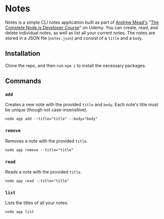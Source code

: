 # Notes
Notes is a simple CLI notes application built as part of [Andrew Mead's](https://mead.io/) "[The Complete Node.js Developer Course](https://www.udemy.com/the-complete-nodejs-developer-course-2/learn/v4/overview)" on Udemy. You can create, read, and delete individual notes, as well as list all your current notes. The notes are stored in a JSON file (`notes.json`) and consist of a `title` and a `body`.

## Installation
Clone the repo, and then run `npm i` to install the necessary packages.

## Commands
### `add`
Creates a new note with the provided `title` and `body`. Each note's title must be unique (though not case-insensitive).
```
node app add --title="title" --body="body"
```
### `remove`
Removes a note with the provided `title`.
```
node app remove --title="title"
```
### `read`
Reads a note with the provided `title`.
```
node app read --title="title"
```
### `list`
Lists the titles of all your notes.
```
node app list
```
